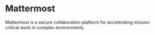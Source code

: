 # Mattermost

Mattermost is a secure collaboration platform for accelerating mission critical work in complex environments.
